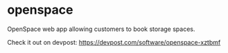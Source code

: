 # openspace
OpenSpace web app allowing customers to book storage spaces.

Check it out on devpost: 
https://devpost.com/software/openspace-xztbmf
